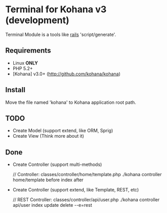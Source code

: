 # Terminal for Kohana v3 (development)

Terminal Module is a tools like [rails](http://rubyonrails.org/) 'script/generate'.

## Requirements

* Linux **ONLY**
* PHP 5.2+
* [Kohana] v3.0+ (http://github.com/kohana/kohana)


## Install

Move the file named 'kohana' to Kohana application root path.

## TODO

* Create Model (support extend, like ORM, Sprig)
* Create View (Think more about it)

## Done

* Create Controller (support multi-methods)

     // Controller: classes/controller/home/template.php
     ./kohana controller home/template before index after

* Create Controller (support extend, like Template, REST, etc)

     // REST Controller: classes/controller/api/user.php
     ./kohana controller api/user index update delete --e=rest
